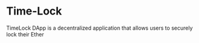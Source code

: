 # Time-Lock
TimeLock DApp is a decentralized application that allows users to securely lock their Ether
